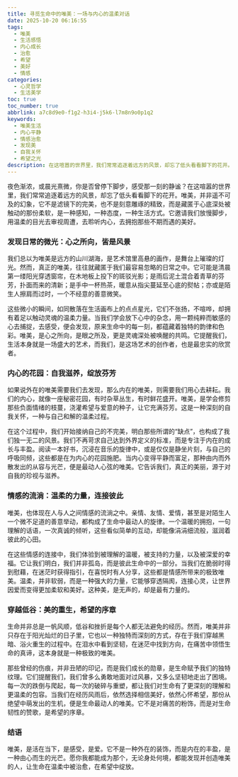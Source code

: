 ```yaml
---
title: 寻觅生命中的唯美：一场与内心的温柔对话
date: 2025-10-20 06:16:55
tags:
  - 唯美
  - 生活感悟
  - 内心成长
  - 治愈
  - 希望
  - 美好
  - 情感
categories:
  - 心灵哲学
  - 生活美学
toc: true
toc_number: true
abbrlink: a7c8d9e0-f1g2-h3i4-j5k6-l7m8n9o0p1q2
keywords:
  - 唯美生活
  - 内心平静
  - 情感治愈
  - 发现美
  - 自我关怀
  - 希望之光
description: 在这喧嚣的世界里，我们常常追逐着远方的风景，却忘了低头看看脚下的花开。唯美，并非遥不可及的幻象，而是藏匿于日常的微光、内心的花园、情感的流淌，以及每一次穿越低谷后的重生。这是一场与你内心的温柔对话，邀请你一同放慢脚步，感受生命中那些不期而遇的美好，让心灵在温柔中被治愈，在希望中绽放。
---
```


夜色渐浓，或晨光熹微，你是否曾停下脚步，感受那一刻的静谧？在这喧嚣的世界里，我们常常追逐着远方的风景，却忘了低头看看脚下的花开。唯美，并非遥不可及的幻象，它不是滤镜下的完美，也不是刻意雕琢的精致，而是藏匿于心底深处被触动的那份柔软，是一种感知，一种态度，一种生活方式。它邀请我们放慢脚步，用温柔的目光去审视周遭，去聆听内心，去拥抱那些不期而遇的美好。

### 发现日常的微光：心之所向，皆是风景

我们总以为唯美是远方的山川湖海，是艺术馆里高悬的画作，是舞台上璀璨的灯光。然而，真正的唯美，往往就藏匿于我们最容易忽略的日常之中。它可能是清晨第一缕阳光穿透窗帘，在木地板上投下的斑驳光影；是雨后泥土混合着青草的芬芳，扑面而来的清新；是手中一杯热茶，暖意从指尖蔓延至心底的熨帖；亦或是陌生人擦肩而过时，一个不经意的善意微笑。

这些微小的瞬间，如同散落在生活画布上的点点星光，它们不张扬，不喧哗，却拥有着足以触动灵魂的温柔力量。当我们学会放下心中的杂念，用一颗纯粹而敏感的心去捕捉，去感受，便会发现，原来生命中的每一刻，都蕴藏着独特的韵律和色彩。唯美，是心之所向，是眼之所及，更是灵魂深处被唤醒的共鸣。它提醒我们，生活本身就是一场盛大的艺术，而我们，是这场艺术的创作者，也是最忠实的欣赏者。

### 内心的花园：自我滋养，绽放芬芳

如果说外在的唯美需要我们去发现，那么内在的唯美，则需要我们用心去耕耘。我们的内心，就像一座秘密花园，有时杂草丛生，有时鲜花盛开。唯美，是学会修剪那些负面情绪的枝蔓，浇灌希望与爱意的种子，让它充满芬芳。这是一种深刻的自我关怀，一种与自己和解的温柔过程。

在这个过程中，我们开始接纳自己的不完美，明白那些所谓的“缺点”，也构成了我们独一无二的风景。我们不再苛求自己达到外界定义的标准，而是专注于内在的成长与丰盈。阅读一本好书，沉浸在音乐的旋律中，或是仅仅是静坐片刻，与自己的呼吸同频，这些都是在为内心的花园施肥。当内心变得平静而富足，那种由内而外散发出的从容与光芒，便是最动人心弦的唯美。它告诉我们，真正的美丽，源于对自我的珍视与滋养。

### 情感的流淌：温柔的力量，连接彼此

唯美，也体现在人与人之间情感的流淌之中。亲情、友情、爱情，甚至是对陌生人一个微不足道的善意举动，都构成了生命中最动人的旋律。一个温暖的拥抱，一句理解的话语，一次真诚的倾听，这些看似简单的互动，却能像涓涓细流般，滋润着彼此的心田。

在这些情感的连接中，我们体验到被理解的温暖，被支持的力量，以及被深爱的幸福。它让我们明白，我们并非孤岛，而是彼此生命中的一部分。当我们在脆弱时得到慰藉，在迷茫时获得指引，在喜悦时有人分享，这些都是情感所带来的极致唯美。温柔，并非软弱，而是一种强大的力量，它能够穿透隔阂，连接心灵，让世界因爱而变得更加柔软和美好。这种美，是无声的，却是最有力量的。

### 穿越低谷：美的重生，希望的序章

生命并非总是一帆风顺，低谷和挫折是每个人都无法避免的经历。然而，唯美并非只存在于阳光灿烂的日子里，它也以一种独特而深刻的方式，存在于我们穿越黑暗、浴火重生的过程中。在泪水中看到坚韧，在迷茫中找到方向，在痛苦中领悟生命的真谛，这本身就是一种极致的唯美。

那些曾经的伤痕，并非丑陋的印记，而是我们成长的勋章，是生命赋予我们的独特纹理。它们提醒我们，我们曾多么勇敢地面对过风暴，又多么坚韧地走出了困境。每一次的跌倒与爬起，每一次的破碎与重塑，都让我们对生命有了更深刻的理解和更温柔的包容。当我们在经历风雨后，依然选择相信美好，依然心怀希望，那份从绝望中萌发出的生机，便是生命最动人的唯美。它不是对痛苦的粉饰，而是对生命韧性的赞歌，是希望的序章。

### 结语

唯美，是活在当下，是感受，是爱。它不是一种外在的装饰，而是内在的丰盈，是一种由心而生的光芒。愿你我都能成为那个，无论身处何境，都能发现并创造唯美的人，让生命在温柔中被治愈，在希望中绽放。